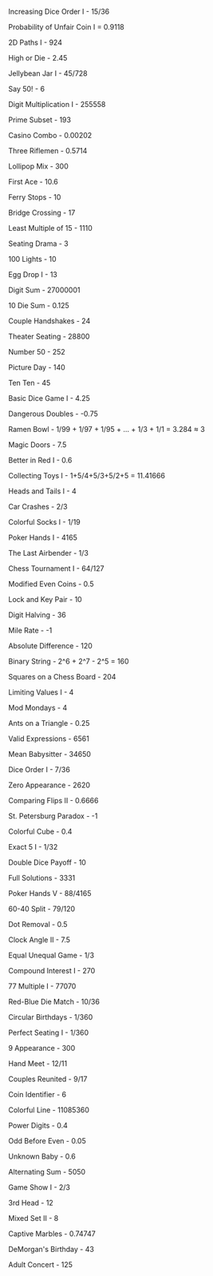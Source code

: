 Increasing Dice Order I - 15/36

Probability of Unfair Coin I = 0.9118

2D Paths I - 924

High or Die - 2.45

Jellybean Jar I - 45/728

Say 50! - 6

Digit Multiplication I - 255558

Prime Subset - 193

Casino Combo - 0.00202

Three Riflemen - 0.5714

Lollipop Mix - 300

First Ace - 10.6

Ferry Stops - 10

Bridge Crossing - 17

Least Multiple of 15 - 1110

Seating Drama - 3

100 Lights - 10

Egg Drop I - 13

Digit Sum - 27000001

10 Die Sum - 0.125

Couple Handshakes - 24

Theater Seating - 28800

Number 50 - 252

Picture Day - 140

Ten Ten - 45

Basic Dice Game I - 4.25

Dangerous Doubles - -0.75

Ramen Bowl - 1/99 + 1/97 + 1/95 + ... + 1/3 + 1/1 = 3.284 ≈ 3

Magic Doors - 7.5

Better in Red I - 0.6

Collecting Toys I - 1+5/4+5/3+5/2+5 = 11.41666

Heads and Tails I - 4

Car Crashes - 2/3

Colorful Socks I - 1/19

Poker Hands I - 4165

The Last Airbender - 1/3

Chess Tournament I - 64/127

Modified Even Coins - 0.5

Lock and Key Pair - 10

Digit Halving - 36

Mile Rate - -1

Absolute Difference - 120

Binary String - 2^6 + 2^7 - 2^5 = 160

Squares on a Chess Board - 204

Limiting Values I - 4

Mod Mondays - 4

Ants on a Triangle - 0.25

Valid Expressions - 6561

Mean Babysitter - 34650

Dice Order I - 7/36

Zero Appearance - 2620

Comparing Flips II - 0.6666

St. Petersburg Paradox - -1

Colorful Cube - 0.4

Exact 5 I - 1/32

Double Dice Payoff - 10

Full Solutions - 3331

Poker Hands V - 88/4165

60-40 Split - 79/120

Dot Removal - 0.5

Clock Angle II - 7.5

Equal Unequal Game - 1/3

Compound Interest I - 270

77 Multiple I - 77070

Red-Blue Die Match - 10/36

Circular Birthdays - 1/360

Perfect Seating I - 1/360

9 Appearance - 300

Hand Meet - 12/11

Couples Reunited - 9/17

Coin Identifier - 6

Colorful Line - 11085360

Power Digits - 0.4

Odd Before Even - 0.05

Unknown Baby - 0.6

Alternating Sum - 5050

Game Show I - 2/3

3rd Head - 12

Mixed Set II - 8

Captive Marbles - 0.74747

DeMorgan's Birthday - 43

Adult Concert - 125






